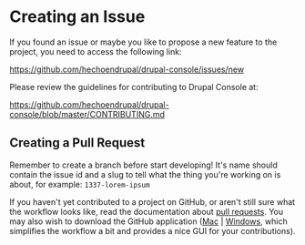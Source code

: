 # Creating an Issue
If you found an issue or maybe you like to propose a new feature to the project, you need to access the following link:

https://github.com/hechoendrupal/drupal-console/issues/new

Please review the guidelines for contributing to Drupal Console at:

https://github.com/hechoendrupal/drupal-console/blob/master/CONTRIBUTING.md

## Creating a Pull Request
Remember to create a branch before start developing! It's name should contain the issue id and a slug to tell what the thing you're working on is about, for example: `1337-lorem-ipsum`

If you haven't yet contributed to a project on GitHub, or aren't still sure what the workflow looks like, read the documentation about [pull requests](https://help.github.com/articles/using-pull-requests/). You may also wish to download the GitHub application ([Mac](https://mac.github.com) | [Windows](https://windows.github.com), which simplifies the workflow a bit and provides a nice GUI for your contributions).
